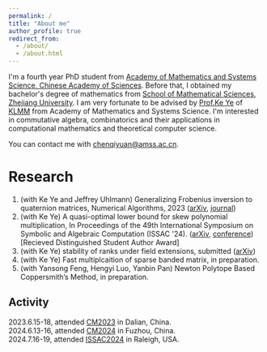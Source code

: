 ```yaml
---
permalink: /
title: "About me"
author_profile: true
redirect_from: 
  - /about/
  - /about.html
---
```


I'm a fourth year PhD student from [Academy of Mathematics and Systems Science, Chinese Academy of Sciences](http://english.amss.cas.cn/). Before that, I obtained my bachelor's degree of mathematics from [School of Mathematical Sciences, Zhejiang University](http://www.math.zju.edu.cn/). I am very fortunate to be advised by [Prof.Ke Ye](https://sites.google.com/site/keyeshomepage/) of [KLMM](http://mmrc.amss.cas.cn/) from Academy of Mathematics and Systems Science. I'm interested in commutative algebra, combinatorics and their applications in computational mathematics and theoretical computer science.




You can contact me with chenqiyuan@amss.ac.cn.

Research
======
1. (with Ke Ye and Jeffrey Uhlmann) Generalizing Frobenius inversion to quaternion matrices, Numerical Algorithms, 2023 ([arXiv](https://arxiv.org/abs/2305.02477), [journal](https://link.springer.com/article/10.1007/s11075-023-01694-8))<br>
2. (with Ke Ye) A quasi-optimal lower bound for skew polynomial multiplication, In Proceedings of the 49th International Symposium on Symbolic and Algebraic Computation (ISSAC '24). ([arXiv](https://arxiv.org/abs/2402.04134), [conference](https://dl.acm.org/doi/10.1145/3666000.3669677)) [Recieved Distinguished Student Author Award]<br>
3. (with Ke Ye) stability of ranks under field extensions, submitted ([arXiv](https://www.arxiv.org/abs/2409.04034))<br>
4. (with Ke Ye) Fast multiplcaition of sparse banded matrix, in preparation.<br>
5. (with Yansong Feng, Hengyi Luo, Yanbin Pan) Newton Polytope Based Coppersmith’s Method, in preparation.


Activity
------
2023.6.15-18, attended [CM2023](http://mmrc.iss.ac.cn/cscm/cm2023/) in Dalian, China.
<br>2024.6.13-16, attended [CM2024](http://mmrc.iss.ac.cn/cscm/cm2024/) in Fuzhou, China.
<br>2024.7.16-19, attended [ISSAC2024](https://www.issac-conference.org/2024/) in Raleigh, USA.



